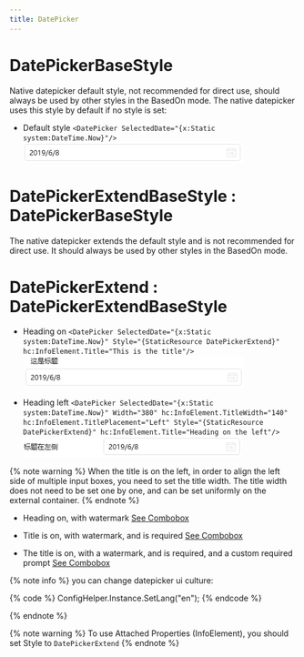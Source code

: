```yaml
---
title: DatePicker
---
```


# DatePickerBaseStyle

Native datepicker default style, not recommended for direct use, should always be used by other styles in the BasedOn mode. The native datepicker uses this style by default if no style is set:

- Default style
`<DatePicker SelectedDate="{x:Static system:DateTime.Now}"/>`
![ComboBoxBaseStyle](https://raw.githubusercontent.com/HandyOrg/HandyOrgResource/master/HandyControl/Doc/native_controls/DatePickerBaseStyle.png)

# DatePickerExtendBaseStyle : DatePickerBaseStyle

The native datepicker extends the default style and is not recommended for direct use. It should always be used by other styles in the BasedOn mode.

# DatePickerExtend : DatePickerExtendBaseStyle

- Heading on
`<DatePicker SelectedDate="{x:Static system:DateTime.Now}" Style="{StaticResource DatePickerExtend}" hc:InfoElement.Title="This is the title"/>`
![DatePickerExtend_1](https://raw.githubusercontent.com/HandyOrg/HandyOrgResource/master/HandyControl/Doc/native_controls/DatePickerExtend_1.png)

- Heading left
`<DatePicker SelectedDate="{x:Static system:DateTime.Now}" Width="380" hc:InfoElement.TitleWidth="140" hc:InfoElement.TitlePlacement="Left" Style="{StaticResource DatePickerExtend}" hc:InfoElement.Title="Heading on the left"/>`
![DatePickerExtend_2](https://raw.githubusercontent.com/HandyOrg/HandyOrgResource/master/HandyControl/Doc/native_controls/DatePickerExtend_2.png)

{% note warning %}
When the title is on the left, in order to align the left side of multiple input boxes, you need to set the title width. The title width does not need to be set one by one, and can be set uniformly on the external container.
{% endnote %}

- Heading on, with watermark
[See Combobox](https://handyorg.github.io/handycontrol/native_controls/comboBox/)

- Title is on, with watermark, and is required
[See Combobox](https://handyorg.github.io/handycontrol/native_controls/comboBox/)

- The title is on, with a watermark, and is required, and a custom required prompt
[See Combobox](https://handyorg.github.io/handycontrol/native_controls/comboBox/)

{% note info %}
you can change datepicker ui culture:

{% code %}
ConfigHelper.Instance.SetLang("en");
{% endcode %}

{% endnote %}

{% note warning %}
To use Attached Properties (InfoElement), you should set Style to `DatePickerExtend`
{% endnote %}